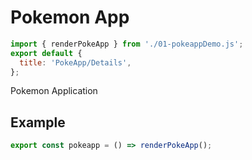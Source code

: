# Pokemon App

```js script
import { renderPokeApp } from './01-pokeappDemo.js';
export default {
  title: 'PokeApp/Details',
};
```

Pokemon Application

## Example

```js story
export const pokeapp = () => renderPokeApp();
```
